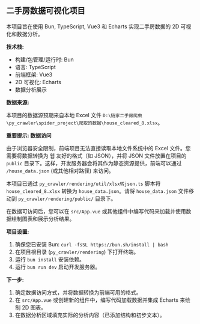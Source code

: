 ## 二手房数据可视化项目

本项目旨在使用 Bun, TypeScript, Vue3 和 Echarts 实现二手房数据的 2D 可视化和数据分析。

**技术栈:**

- 构建/包管理/运行时: Bun
- 语言: TypeScript
- 前端框架: Vue3
- 2D 可视化: Echarts
- 数据分析展示

**数据来源:**

本项目的数据源预期来自本地 Excel 文件 `D:\链家二手房爬虫\py_crawler\spider_project\爬取的数据\house_cleared_8.xlsx`。

**重要提示: 数据访问**

由于浏览器安全限制，前端项目无法直接读取本地文件系统中的 Excel 文件。您需要将数据转换为 웹 友好的格式（如 JSON），并将 JSON 文件放置在项目的 `public` 目录下。这样，开发服务器会将其作为静态资源提供，前端可以通过 `/house_data.json` (或其他相对路径) 来访问。

本项目已通过 `py_crawler/rendering/util/xlsx转json.ts` 脚本将 `house_cleared_8.xlsx` 转换为 `house_data.json`。请将 `house_data.json` 文件移动到 `py_crawler/rendering/public/` 目录下。

在数据可访问后，您可以在 `src/App.vue` 或其他组件中编写代码来加载并使用数据绘制图表和展示分析结果。

**项目设置:**

1.  确保您已安装 Bun: `curl -fsSL https://bun.sh/install | bash`
2.  在项目根目录 (`py_crawler/rendering`) 下打开终端。
3.  运行 `bun install` 安装依赖。
4.  运行 `bun run dev` 启动开发服务器。

**下一步:**

1.  确定数据访问方式，并将数据转换为前端可用的格式。
2.  在 `src/App.vue` 或创建新的组件中，编写代码加载数据并集成 Echarts 来绘制 2D 图表。
3.  在数据分析区域填充实际的分析内容（已添加结构和初步文本）。 
